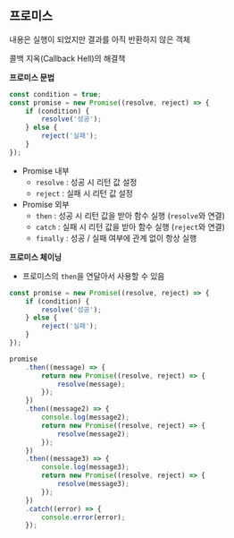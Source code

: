 ## 프로미스

내용은 실행이 되었지만 결과를 아직 반환하지 않은 객체

콜백 지옥(Callback Hell)의 해결책

**프로미스 문법**

```js
const condition = true;
const promise = new Promise((resolve, reject) => {
    if (condition) {
        resolve('성공');
    } else {
        reject('실패');
    }
});
```

-   Promise 내부
    -   `resolve` : 성공 시 리턴 값 설정
    -   `reject` : 실패 시 리턴 값 설정
-   Promise 외부
    -   `then` : 성공 시 리턴 값을 받아 함수 실행 (`resolve`와 연결)
    -   `catch` : 실패 시 리턴 값을 받아 함수 실행 (`reject`와 연결)
    -   `finally` : 성공 / 실패 여부에 관계 없이 항상 실행

**프로미스 체이닝**

-   프로미스의 `then`을 연달아서 사용할 수 있음

```js
const promise = new Promise((resolve, reject) => {
    if (condition) {
        resolve('성공');
    } else {
        reject('실패');
    }
});

promise
    .then((message) => {
        return new Promise((resolve, reject) => {
            resolve(message);
        });
    })
    .then((message2) => {
        console.log(message2);
        return new Promise((resolve, reject) => {
            resolve(message2);
        });
    })
    .then((message3) => {
        console.log(message3);
        return new Promise((resolve, reject) => {
            resolve(message3);
        });
    })
    .catch((error) => {
        console.error(error);
    });
```
